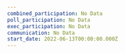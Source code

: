 ```yaml
---
combined_participation: No Data
poll_participation: No Data
exec_participation: No Data
communication: No Data
start_date: 2022-06-13T00:00:00.000Z
---
```

